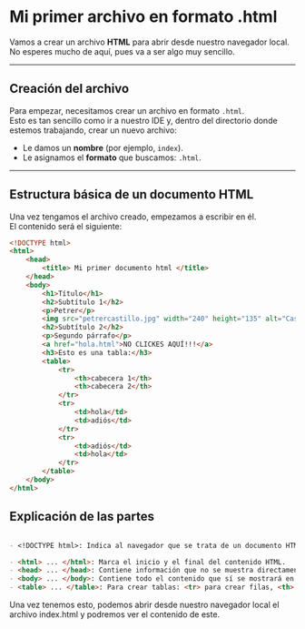 # Mi primer archivo en formato .html

Vamos a crear un archivo **HTML** para abrir desde nuestro navegador local.  
No esperes mucho de aquí, pues va a ser algo muy sencillo.

---

## Creación del archivo

Para empezar, necesitamos crear un archivo en formato `.html`.  
Esto es tan sencillo como ir a nuestro IDE y, dentro del directorio donde estemos trabajando, crear un nuevo archivo:

- Le damos un **nombre** (por ejemplo, `index`).
- Le asignamos el **formato** que buscamos: `.html`.


---

## Estructura básica de un documento HTML

Una vez tengamos el archivo creado, empezamos a escribir en él.  
El contenido será el siguiente:

```html
<!DOCTYPE html>
<html> 
    <head>      
        <title> Mi primer documento html </title>
    </head>
    <body>  
        <h1>Título</h1>
        <h2>Subtítulo 1</h2>
        <p>Petrer</p>
        <img src="petrercastillo.jpg" width="240" height="135" alt="Castillo de Petrer">
        <h2>Subtítulo 2</h2>
        <p>Segundo párrafo</p>
        <a href="hola.html">NO CLICKES AQUÍ!!!</a>
        <h3>Esto es una tabla:</h3>
        <table>
            <tr>
                <th>cabecera 1</th>
                <th>cabecera 2</th>
            </tr>
            <tr>
                <td>hola</td>
                <td>adiós</td>
            </tr>
            <tr>
                <td>adiós</td>
                <td>hola</td>
            </tr>
        </table>
    </body>
</html>
```

## Explicación de las partes

```markdown

- <!DOCTYPE html>: Indica al navegador que se trata de un documento HTML. 

- <html> ... </html>: Marca el inicio y el final del contenido HTML. 
- <head> ... </head>: Contiene información que no se muestra directamente en el navegador, como: El título de la pestaña (definido con <title>). Enlaces a hojas de estilo (.css) u otros metadatos. 
- <body> ... </body>: Contiene todo el contenido que sí se mostrará en la página, como: Títulos principales (<h1>), Subtítulos (<h2>), Párrafos (<p>), Imágenes (<img>).
- <table> ... </table>: Para crear tablas: <tr> para crear filas, <th> para crear el nombre de las columnas, etc.

```

Una vez tenemos esto, podemos abrir desde nuestro navegador local el archivo index.html y podremos ver el contenido de este.
